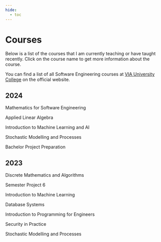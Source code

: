 ```yaml
---
hide:
  - toc
---
```


# Courses
Below is a list of the courses that I am currently teaching or have taught recently. Click on the course name to get more information about the course.

You can find a list of all Software Engineering courses at [VIA University College](https://en.via.dk/programmes/bachelor/software-technology-engineering/course-catalogue) on the official website.

## 2024
Mathematics for Software Engineering

Applied Linear Algebra

Introduction to Machine Learning and AI

Stochastic Modelling and Processes

Bachelor Project Preparation

## 2023
Discrete Mathematics and Algorithms

Semester Project 6

Introduction to Machine Learning

Database Systems

Introduction to Programming for Engineers

Security in Practice

Stochastic Modelling and Processes